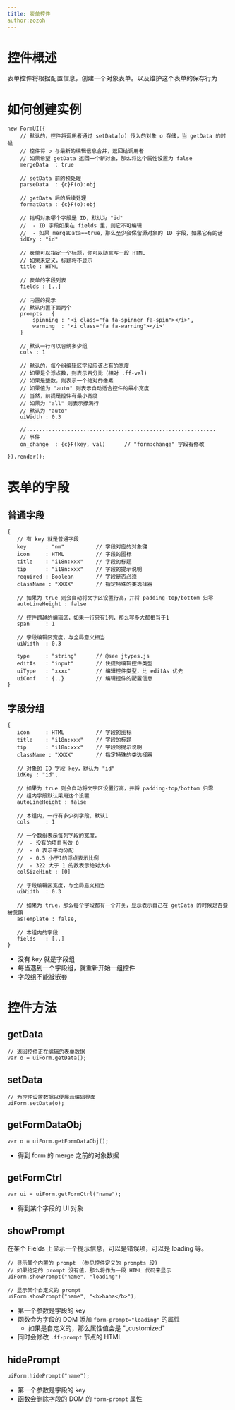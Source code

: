 ```yaml
---
title: 表单控件
author:zozoh
---
```


# 控件概述

表单控件将根据配置信息，创建一个对象表单。以及维护这个表单的保存行为

# 如何创建实例

```
new FormUI({
    // 默认的，控件将调用者通过 setData(o) 传入的对象 o 存储，当 getData 的时候
    // 控件将 o 与最新的编辑信息合并，返回给调用者
    // 如果希望 getData 返回一个新对象，那么将这个属性设置为 false
    mergeData  : true
    
    // setData 前的预处理
    parseData  : {c}F(o):obj
    
    // getData 后的后续处理
    formatData : {c}F(o):obj
    
    // 指明对象哪个字段是 ID，默认为 "id"
    //  - ID 字段如果在 fields 里，则它不可编辑
    //  - 如果 mergeData==true，那么至少会保留源对象的 ID 字段，如果它有的话
    idKey : "id"

    // 表单可以指定一个标题，你可以随意写一段 HTML
    // 如果未定义，标题将不显示
    title : HTML
    
    // 表单的字段列表
    fields : [..]
    
    // 内置的提示
    // 默认内置下面两个
    prompts : {
        spinning : '<i class="fa fa-spinner fa-spin"></i>',
        warning  : '<i class="fa fa-warning"></i>'
    }

    // 默认一行可以容纳多少组
    cols : 1
    
    // 默认的，每个组编辑区字段应该占有的宽度
    // 如果是个浮点数，则表示百分比（相对 .ff-val)
    // 如果是整数，则表示一个绝对的像素
    // 如果值为 "auto" 则表示自动适合控件的最小宽度
    // 当然，前提是控件有最小宽度
    // 如果为 "all" 则表示撑满行
    // 默认为 "auto"
    uiWidth : 0.3
    
    //............................................................
    // 事件
    on_change  : {c}F(key, val)      // "form:change" 字段有修改

}).render();
```



# 表单的字段

## 普通字段

```
{
   // 有 key 就是普通字段
   key      : "nm"          // 字段对应的对象键
   icon     : HTML          // 字段的图标
   title    : "i18n:xxx"    // 字段的标题
   tip      : "i18n:xxx"    // 字段的提示说明
   required : Boolean       // 字段是否必须
   className : "XXXX"       // 指定特殊的类选择器
   
   // 如果为 true 则会自动将文字区设置行高，并将 padding-top/bottom 归零
   autoLineHeight : false
   
   // 控件跨越的编辑区，如果一行只有1列，那么写多大都相当于1
   span     : 1
   
   // 字段编辑区宽度，与全局意义相当
   uiWidth  : 0.3
   
   type     : "string"      // @see jtypes.js
   editAs   : "input"       // 快捷的编辑控件类型
   uiType   : "xxxx"        // 编辑控件类型，比 editAs 优先
   uiConf   : {..}          // 编辑控件的配置信息
}
```

## 字段分组

```
{
   icon     : HTML          // 字段的图标
   title    : "i18n:xxx"    // 字段的标题
   tip      : "i18n:xxx"    // 字段的提示说明
   className : "XXXX"       // 指定特殊的类选择器
   
   // 对象的 ID 字段 key，默认为 "id"
   idKey : "id",
   
   // 如果为 true 则会自动将文字区设置行高，并将 padding-top/bottom 归零
   // 组内字段默认采用这个设置
   autoLineHeight : false
   
   // 本组内，一行有多少列字段，默认1
   cols     : 1
   
   // 一个数组表示每列字段的宽度，
   //  - 没有的项目当做 0
   //  - 0 表示平均分配
   //  - 0.5 小于1的浮点表示比例
   //  - 322 大于 1 的数表示绝对大小
   colSizeHint : [0]
   
   // 字段编辑区宽度，与全局意义相当
   uiWidth  : 0.3
   
   // 如果为 true，那么每个字段都有一个开关，显示表示自己在 getData 的时候是否要被忽略
   asTemplate : false,

   // 本组内的字段 
   fields   : [..]
}
```

* 没有 *key* 就是字段组
* 每当遇到一个字段组，就重新开始一组控件
* 字段组不能被嵌套

# 控件方法

## getData

```
// 返回控件正在编辑的表单数据
var o = uiForm.getData();
```

## setData

```
// 为控件设置数据以便展示编辑界面
uiForm.setData(o);
```

## getFormDataObj

```
var o = uiForm.getFormDataObj();
```

* 得到 form 的 merge 之前的对象数据

## getFormCtrl

```
var ui = uiForm.getFormCtrl("name");
```

* 得到某个字段的 UI 对象

## showPrompt

在某个 Fields 上显示一个提示信息，可以是错误项，可以是 loading 等。

```
// 显示某个内置的 prompt （参见控件定义的 prompts 段)
// 如果给定的 prompt 没有值，那么将作为一段 HTML 代码来显示
uiForm.showPrompt("name", "loading")

// 显示某个自定义的 prompt
uiForm.showPrompt("name", "<b>haha</b>");
```

* 第一个参数是字段的 key
* 函数会为字段的 DOM 添加 `form-prompt="loading"` 的属性
    * 如果是自定义的，那么属性值会是 "_customized"
* 同时会修改 `.ff-prompt` 节点的 HTML

## hidePrompt

```
uiForm.hidePrompt("name");
```

* 第一个参数是字段的 key
* 函数会删除字段的 DOM 的 `form-prompt` 属性









